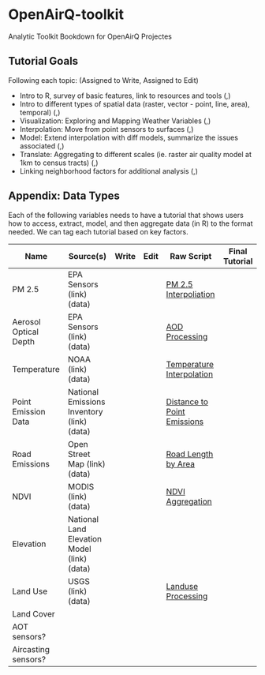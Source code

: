 # OpenAirQ-toolkit
Analytic Toolkit Bookdown for OpenAirQ Projectes

## Tutorial Goals 
Following each topic: (Assigned to Write, Assigned to Edit)
 - Intro to R, survey of basic features, link to resources and tools (,) 
 - Intro to different types of spatial data (raster, vector - point, line, area), temporal) (,)
 - Visualization: Exploring and Mapping Weather Variables (,) 
 - Interpolation: Move from point sensors to surfaces (,) 
 - Model: Extend interpolation with diff models, summarize the issues associated (,) 
 - Translate: Aggregating to different scales (ie. raster air quality model at 1km to census tracts) (,) 
 - Linking neighborhood factors for additional analysis (,) 

## Appendix: Data Types
Each of the following variables needs to have a tutorial that shows users how to access, extract, model, and then aggregate data (in R) to the format needed. We can tag each tutorial based on key factors.

Name | Source(s) | Write | Edit | Raw Script | Final Tutorial
--- | --- | --- | --- | --- | ---  
PM 2.5 | EPA Sensors (link) (data) | |  | [PM 2.5 Interpoliation](https://github.com/GeoDaCenter/OpenAirQ-phase1/tree/master/data-workflows/sensors/epa-sensors/PM25) | 
Aerosol Optical Depth | EPA Sensors (link) (data) |  |  | [AOD Processing](https://github.com/GeoDaCenter/OpenAirQ-phase1/tree/master/data-workflows/aod-MAIAC) | 
Temperature | NOAA (link) (data) | | | [Temperature Interpolation](https://github.com/GeoDaCenter/OpenAirQ-phase1/tree/master/data-workflows/covariates/meteorological-data/Temperature)
Point Emission Data | National Emissions Inventory (link) (data) |  | | [Distance to Point Emissions](https://github.com/GeoDaCenter/OpenAirQ-phase1/tree/master/data-workflows/covariates/point-emissions) |  
Road Emissions | Open Street Map (link) (data) |  |  | [Road Length by Area](https://github.com/GeoDaCenter/OpenAirQ-phase1/tree/master/data-workflows/covariates/road-emissions) | 
NDVI | MODIS (link) (data) |  |  | [NDVI Aggregation](https://github.com/GeoDaCenter/OpenAirQ-phase1/tree/master/data-workflows/covariates/ndvi-data) | 
Elevation | National Land Elevation Model (link) (data) |  |  |  | 
Land Use | USGS (link) (data) |   || [Landuse Processing](https://github.com/GeoDaCenter/OpenAirQ-phase1/blob/master/data-workflows/covariates/land-use/processLU.R) | 
Land Cover |  |  |  |  |   
AOT sensors? |  |  |  |  |   
Aircasting sensors? |  |  |  |  |   







